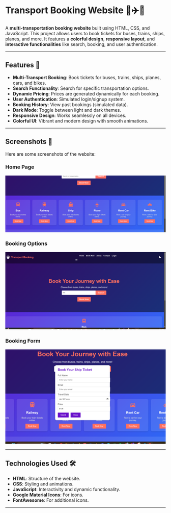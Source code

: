 # Transport Booking Website 🚌✈️🚢

A **multi-transportation booking website** built using HTML, CSS, and JavaScript. This project allows users to book tickets for buses, trains, ships, planes, and more. It features a **colorful design**, **responsive layout**, and **interactive functionalities** like search, booking, and user authentication.

---

## Features 🌟

- **Multi-Transport Booking**: Book tickets for buses, trains, ships, planes, cars, and bikes.
- **Search Functionality**: Search for specific transportation options.
- **Dynamic Pricing**: Prices are generated dynamically for each booking.
- **User Authentication**: Simulated login/signup system.
- **Booking History**: View past bookings (simulated data).
- **Dark Mode**: Toggle between light and dark themes.
- **Responsive Design**: Works seamlessly on all devices.
- **Colorful UI**: Vibrant and modern design with smooth animations.

---

## Screenshots 📸

Here are some screenshots of the website:

### Home Page
![Home Page](https://github.com/sowad223/mini_projects/blob/main/Multi-Transport-booking_frontend/screenshots/Screenshot%202025-01-24%20025338.png)

### Booking Options
![Booking Options](https://github.com/sowad223/mini_projects/blob/main/Multi-Transport-booking_frontend/screenshots/Screenshot%202025-01-24%20025305.png)

### Booking Form
![Booking Form](https://github.com/sowad223/mini_projects/blob/main/Multi-Transport-booking_frontend/screenshots/Screenshot%202025-01-24%20025347.png)


---

## Technologies Used 🛠️

- **HTML**: Structure of the website.
- **CSS**: Styling and animations.
- **JavaScript**: Interactivity and dynamic functionality.
- **Google Material Icons**: For icons.
- **FontAwesome**: For additional icons.

---


